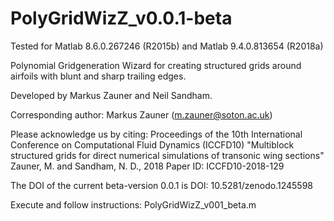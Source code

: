 # PolyGridWizZ_v0.0.1-beta
Tested for Matlab 8.6.0.267246 (R2015b) and Matlab 9.4.0.813654 (R2018a)

Polynomial Gridgeneration Wizard for creating structured grids around airfoils with blunt and sharp trailing edges.

Developed by Markus Zauner and Neil Sandham.

Corresponding author: Markus Zauner (m.zauner@soton.ac.uk)

Please acknowledge us by citing: 
Proceedings of the 10th International Conference on Computational Fluid Dynamics (ICCFD10)
"Multiblock structured grids for direct numerical simulations of transonic wing sections"
Zauner, M. and Sandham, N. D., 2018
Paper ID: ICCFD10-2018-129

The DOI of the current beta-version 0.0.1 is DOI: 10.5281/zenodo.1245598

Execute and follow instructions: PolyGridWizZ_v001_beta.m
